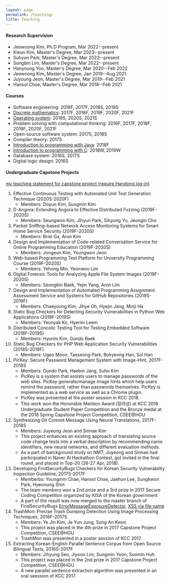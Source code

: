 ```yaml
---
layout: page
permalink: /teaching/
title: Teaching
---
```

#### Research Supervision ####
* Jeewoong Kim, Ph.D Program, Mar 2022--present
* Kieun Kim, Master's Degree, Mar 2023--present
* Suhyun Park, Master's Degree, Mar 2022--present
* Sungbin Lim, Master's Degree, Mar 2022--present
* Hanyoung Yoo, Master's Degree, Mar 2020--Feb 2022
* Jeewoong Kim, Master's Degree, Jan 2019--Aug 2021
* Juyoung Jeon, Master's Degree, Mar 2019--Feb 2021
* Hansol Choe, Master's Degree, Mar 2018--Feb 2021

#### Courses ####
* Software engineering: 2016F, 2017F, 2018S, 2019S
* [Discrete mathematics](https://github.com/hongshin/DiscreteMath): 2017F, 2018F, 2019F, 2020F, 2021F
* [Operating system](http://github.com/hongshin/OperatingSystem): 2019S, 2020S, 2021S
* Problem solving with computational thinking: 2016F, 2017F, 2018F, 2019F, 2020F, 2021F
* Open-source software system: 2017S, 2018S
* Compiler theory: 2017S
* [Introduction to programming with Java](https://github.com/hongshin/Java): 2018F
* [Introduction to programming with C](https://github.com/hongshin/learningC): 2018W, 2019W
* Database system: 2016S, 2017S
* Digital logic design: 2016S

#### Undergraduate Capstone Projects ####

[my teaching statement for capstone project (require Handong log-in)](https://sites.google.com/handong.edu/arise-slab/capstone-project?pli=1&authuser=1)

1. Effective Continuous Testing with Automated Unit Test Generation Technique (2020S-2020F)
   * Members: Doyun Kim, Sungmin Kim
1. D-Angora: Extending Angora to Effective Distributed Fuzzing (2019F-2020S)
   * Members: Seungwoo Kim, Jihyun Park, Sihyung Yu, Jeongin Cho
1. Packet Sniffing-based Network Access Monitoring Systems for Smart Home Service Security (2019F-2020S)
   * Members: Briel Ga, Aron Kim
1. Design and Implementation of Code-related Conversation Service for Online Programming Education (2019F-2020S)
   * Members: Jongeun Kim, Youngwon Jeon
1. Web-based Programming Test Platform for University Programming Course (2019F-2020S)
   * Members: Yehong Min, Yeonwoo Lim
1. Digital Forensic Tools for Analyzing Apple File System Images (2019F-2020S)
   * Members: Seongbin Baek, Yejin Yang, Aron Lim
1. Design and Implementation of Automated Programming Assignment Assessment Service and Systems for GitHub Repositories (2019S-2019F)
   * Members: Chaeyoung Kim, Jihye Oh, Hyejin Jang, Minji Ha
1. Static Bug Checkers for Detecting Security Vulnerabilities in Python Web Applications (2018F-2019S)
   * Members: Yeonyak Ko, Hyerim Leem
1. Distributed Concolic Testing Tool for Testing Embedded Software (2018F-2019S)
   * Members: Hyorim Kim, Gundo Baek
1. Static Bug Checkers for PHP Web Application Security Vulnerabilities (2018S-2018F)
   * Members: Ugeo Moon, Taeseong Park, Bokyeong Han, Sol Han   
1. PicKey: Secure Password Management System with Image-Hint, 2017F-2018S
    * Members: Gundo Park, Haebin Jang, Suho Kim
    * PicKey is a system that assists users to manage passwords of the web sites. PicKey generate/manage image hints which help users remind the password, rather than passwords themselves. PicKey is implemented as a web service as well as a Chrome plugin.
    * PicKey was presented at the poster session in KCC 2018.
    * This work won the Honorable Mention Award (장려상) at KCC 2018 Undergraduate Student Paper Competition and the Bronze medal at the 2018 Spring Capstone Project Competition, CSEE@HGU
1. Synthesizing Git Commit Message Using Neural Translations, 2017F-2018S
    * Members: Juyeong Jeon and Sinnae Kim
    * This project enhances an existing approach of translating source code change texts into a verbal description by recommending name identifiers, new neural networks, and different evaluation methods.
    * As a part of barckground study on NMT, Juyeong and Sinnae had participiated in Naver AI Hackathon Contest, got invited in the final round, and placed in Top-20 (26-27 Apr, 2018).
1. Developing FindSecurityBugs Checkers for Korean Security Vulnerability Inspection Guideline, 2017S-2017F
    * Memberbs: Youngmin Chae, Hansol Choe, Jaehun Lee, Sungkwon Park, Hyeonung Shin
    * The team members won a 2nd prize and a 3rd prize in 2017 Secure Coding Competition organized by KISA of the Korean government
    * A part of the result was now merged to the master branch of FindSecurityBugs [ErrorMessageExposureDetector](https://github.com/find-sec-bugs/find-sec-bugs/commit/ca149ad3e672db741d7f2a641bf20be195d88bb2), [XSS via file name](https://github.com/find-sec-bugs/find-sec-bugs/pull/359/files/f455a3fd934bf15e96d1bb77998948e15760d549)
1. TrashMon: Precise Trash Dumping Detection Using Image Processing Techniques, 2016F-2017S
    * Members: Ye Jin Kim, Je Yun Jung, Sung An Kwon
    * This project was placed in the 4th prize in 2017 Capstone Project Competition, CSEE@HGU
    * TrashMon was presented in a poster session of KCC 2017.
1. Extracting Korean-English Parallel Sentence Corpus from Open Source Bilingual Texts, 2016S-2017F
    * Members: Jihyung Seo, Jiyoon Lim, Sungmin Yoon, Soomin Huh
    * This project was placed in the 2nd prize in 2017 Capstone Project Competition, CSEE@HGU
    * A new parallel sentence extraction algorithm was presented in an oral seession of KCC 2017.

<!--
For now, this page is assumed to be a static description of your courses. You can convert it to a collection similar to `_projects/` so that you can have a dedicated page for each course.

Organize your courses by years, topics, or universities, however you like!
-->
